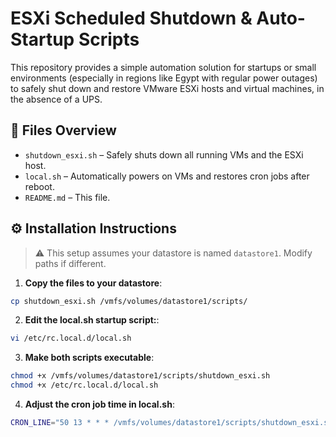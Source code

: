 # ESXi Scheduled Shutdown & Auto-Startup Scripts

This repository provides a simple automation solution for startups or small environments (especially in regions like Egypt with regular power outages) to safely shut down and restore VMware ESXi hosts and virtual machines, in the absence of a UPS.

## 📄 Files Overview

- `shutdown_esxi.sh` – Safely shuts down all running VMs and the ESXi host.
- `local.sh` – Automatically powers on VMs and restores cron jobs after reboot.
- `README.md` – This file.

## ⚙️ Installation Instructions

> ⚠️ This setup assumes your datastore is named `datastore1`. Modify paths if different.

1. **Copy the files to your datastore**:

```bash
cp shutdown_esxi.sh /vmfs/volumes/datastore1/scripts/
```
2. **Edit the local.sh startup script:**:

```bash
vi /etc/rc.local.d/local.sh
```
3. **Make both scripts executable**:

```bash
chmod +x /vmfs/volumes/datastore1/scripts/shutdown_esxi.sh
chmod +x /etc/rc.local.d/local.sh
```
4. **Adjust the cron job time in local.sh**:

```bash
CRON_LINE="50 13 * * * /vmfs/volumes/datastore1/scripts/shutdown_esxi.sh"
```
